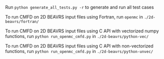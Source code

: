 Run `python generate_all_tests.py -r` to generate and run all test cases

To run CMFD on 2D BEAVRS input files using Fortran, run `openmc` in `./2d-beavrs/fortran/`

To run CMFD on 2D BEAVRS input files using C API with vectorized numpy functions,
run `python run_openmc_cmfd.py` in `./2d-beavrs/python-vec/`

To run CMFD on 2D BEAVRS input files using C API with non-vectorized functions,
run `python run_openmc_cmfd.py` in `./2d-beavrs/python-unvec/`

